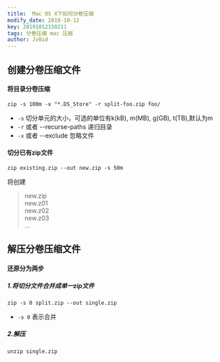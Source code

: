 ```yaml
---
title:  Mac OS X下如何分卷压缩
modify_date: 2019-10-12
key: 20191012150211
tags: 分卷压缩 mac 压缩
author: Jv0id
---
```


## 创建分卷压缩文件

#### 将目录分卷压缩

`zip -s 100m -x "*.DS_Store" -r split-foo.zip foo/`

* `-s` 切分单元的大小，可选的单位有k(kB), m(MB), g(GB), t(TB),默认为m
* `-r` 或者 --recurse-paths 递归目录
* `-x` 或者 --exclude 忽略文件

#### 切分已有zip文件

`zip existing.zip --out new.zip -s 50m`

将创建
> new.zip   
> new.z01   
> new.z02   
> new.z03   
> …

## 解压分卷压缩文件

#### 还原分为两步

##### 1.将切分文件合并成单一zip文件

`zip -s 0 split.zip --out single.zip`

* `-s 0` 表示合并

##### 2.解压

`unzip single.zip`

